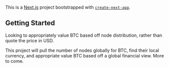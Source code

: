 This is a [Next.js](https://nextjs.org/) project bootstrapped with [`create-next-app`](https://github.com/vercel/next.js/tree/canary/packages/create-next-app).

## Getting Started

Looking to appropriately value BTC based off node distribution, rather than quote the price in USD.

This project will pull the number of nodes globally for BTC, find their local currency, and appropriate value BTC based off a global financial view. More to come.
